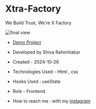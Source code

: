 # Xtra-Factory
We Build Trust, We're X Factory


![final view](https://github.com/user-attachments/assets/05f9795d-4ffa-4f9b-927e-7b44ac5923d7)



- [Demo Project](https://rahimitabarshiva.github.io/Xtra-Factory/)

- Developed by Shiva Rahimitabar

- Created - 2024-10-26

- Technologies Used - Html , css 

- Hooks Used : useState 

- Role - Frontend

- How to reach me : with my [instagram](https://www.instagram.com/shiva.rahimitabar.dev)

